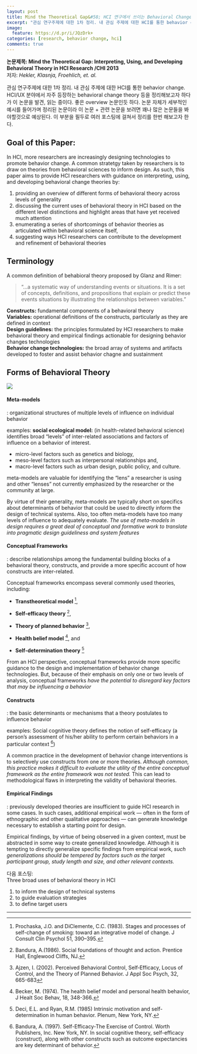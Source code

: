```yaml
---
layout: post
title: Mind the Theoretical Gap&#58; HCI 연구에서 쓰이는 Behavioral Change Theory 정리 - Part 1
excerpt: "관심 연구주제에 대한 1차 정리. 내 관심 주제에 대한 HCI를 통한 behavior change 이다. HCI/UX 분야에서 자주 등장하는 behavioral change theory 등을 정리해보고자 하다가 이 논문을 발견, 읽는 중이다. 좋은 overview 논문인듯 하다. 논문 자체가 세부적인 예시를 들어가며 정리된 논문이라 이 논문 + 관련 논문을 보려면 꽤나 많은 논문들을 봐야할것으로 예상된다. 이 부분을 필두로 여러 포스팅에 걸쳐서 정리를 한번 해보고자 한다."
image:
  feature: https://d.pr/i/JQzDrk+
categories: [research, behavior change, hci]
comments: true
---
```


**논문제목: Mind the Theoretical Gap: Interpreting, Using, and Developing Behavioral Theory in HCI Research /CHI 2013**  
저자: _Hekler, Klasnja, Froehlich, et. al._

관심 연구주제에 대한 1차 정리. 내 관심 주제에 대한 HCI를 통한 behavior change. HCI/UX 분야에서 자주 등장하는 behavioral change theory 등을 정리해보고자 하다가 이 논문을 발견, 읽는 중이다. 좋은 overview 논문인듯 하다. 논문 자체가 세부적인 예시를 들어가며 정리된 논문이라 이 논문 + 관련 논문을 보려면 꽤나 많은 논문들을 봐야할것으로 예상된다. 이 부분을 필두로 여러 포스팅에 걸쳐서 정리를 한번 해보고자 한다.



## Goal of this Paper:

In HCI, more researchers are increasingly designing technologies to promote behavior change. A common stratetgy taken by researchers is to draw on theories from behavioral sciences to inform design. As such, this paper aims to provide HCI researchers with guidance on interpreting, using, and developing behavioral change theories by:
1. providing an overview of different forms of behavioral theory across levels of generality
2. discussing the current uses of behavioral theory in HCI based on the different level distinctions and highlight areas that have yet received much attention
3. enumerating a series of shortcomings of behavior theories as articulated within behavioral science itself,
4. suggesting ways HCI researchers can contribute to the development and refinement of behavioral theories



## Terminology

A common definition of behabioral theory proposed by Glanz and Rimer:
> “...a systematic way of understanding events or situations. It is a set of concepts, definitions, and propositions that explain or predict these events situations by illustrating the relationships between variables.”  

**Constructs:** fundamental components of a behavioral theory  
**Variables:** operational definitions of the constructs, particularly as they are defined in context  
**Design guidelines:** the principles formulated by HCI researchers to make behavioral theory and empirical findings actionable for designing behavior changes technologies  
**Behavior change technologies:** the broad array of systems and artifacts developed to foster and assist behavior chagne and sustainment



## Forms of Behavioral Theory
![](https://d.pr/i/0AWErk+)

#### Meta-models
: organizational structures of multiple levels of influence on individual behavior

examples: 
**social ecological model:** (in health-related behavioral science) identifies broad “levels” of inter-related associations and factors of influence on a behavior of interest.
 * micro-level factors such as genetics and biology,
* meso-level factors such as interpersonal relationships and, 
* macro-level factors such as urban design, public policy, and culture.

meta-models are valuable for identifying the “lens” a researcher is using and other “lenses” not currently emphasized by the researcher or the community at large.

By virtue of their generality, meta-models are typically short on specifics about determinants of behavior that could be used to directly inform the design of technical systems. Also, too often meta-models have too many levels of influence to adequately evaluate. _The use of meta-models in design requires a great deal of conceptual and formative work to translate into pragmatic design guideliness and system features_





#### Conceptual Frameworks

: describe relationships among the fundamental building blocks of a behavioral theory, constructs, and provide a more specific account of how constructs are inter-related. 

Conceptual frameworks encompass several commonly used theories, including: 
* **Transtheoretical model** [^1],

  [^1]: Prochaska, J.O. and DiClemente, C.C. (1983). Stages and processes of self-change of smoking: toward an integrative model of change. J Consult Clin Psychol 51, 390–395. 

* **Self-efficacy theory** [^2],

  [^2]: Bandura, A.(1986). Social foundations of thought and action. Prentice Hall, Englewood Cliffs, NJ.

* **Theory of planned behavior** [^3],

  [^3]: Ajzen, I. (2002). Perceived Behavioral Control, Self‐Efficacy, Locus of Control, and the Theory of Planned Behavior. J Appl Soc Psych, 32, 665-683

* **Health belief model** [^4], and

  [^4]: Becker, M. (1974). The health belief model and personal health behavior, J Healt Soc Behav, 18, 348-366.

* **Self-determination theory** [^5]

  [^5]: Deci, E.L. and Ryan, R.M. (1985) Intrinsic motivation and self-determination in human behavior. Plenum, New York, NY.

  

From an HCI perspective, conceptual frameworks provide more specific guidance to the design and implementation of behavior change technologies. But, because of their emphasis on only one or two levels of analysis, conceptual frameworks _have the potential to disregard key factors that may be influencing a behavior_





#### Constructs

: the basic determinants or mechanisms that a theory postulates to influence behavior

examples: 
Social cognitive theory defines the notion of self-efficacy (a person’s assessment of his/her ability to perform certain behaviors in a particular context [^6])

[^6]: Bandura, A. (1997). Self-Efficacy-The Exercise of Control. Worth Publishers, Inc. New York, NY.
In social cognitive theory, self-efficacy (construct), along with other constructs such as outcome expectancies are key determinant of behavior.

A common practice in the development of behavior change interventions is to selectively use constructs from one or more theories. _Although common, this practice makes it difficult to evaluate the utility of the entire conceptual framework as the entire framework was not tested._ This can lead to methodological flaws in interpreting the validity of behavioral theories.

 



#### Empirical Findings

: previously developed theories are insufficient to guide HCI research in some cases. In such cases, additional empirical work — often in the form of ethnographic and other qualitative approaches — can generate knowledge necessary to establish a starting point for design.

Empirical findings, by virtue of being observed in a given context, must be abstracted in some way to create generalized knowledge. Although it is tempting to directly generalize specific findings from empirical work, _such generalizations should be tempered by factors such as the target participant group, study length and size, and other relevant contexts._





다음 포스팅:  
Three broad uses of behavioral theory in HCI

1. to inform the design of technical systems
2. to guide evaluation strategies
3. to define target users



---